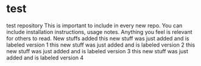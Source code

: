 # test
test repository
This is important to include in every new repo. You can include installation instructions, usage notes. 
Anything you feel is relevant for others to read.
New stuffs added
   this new stuff was just added and is labeled version 1
   this new stuff was just added and is labeled version 2
   this new stuff was just added and is labeled version 3
   this new stuff was just added and is labeled version 4
   
